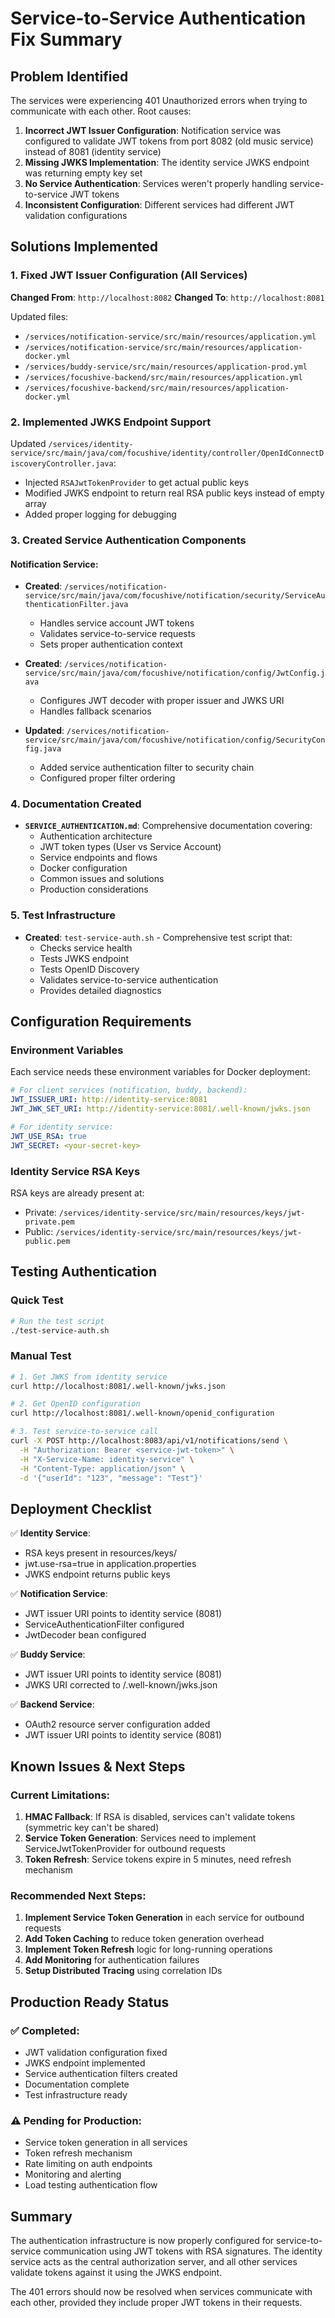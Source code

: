 # Service-to-Service Authentication Fix Summary

## Problem Identified

The services were experiencing 401 Unauthorized errors when trying to communicate with each other. Root causes:

1. **Incorrect JWT Issuer Configuration**: Notification service was configured to validate JWT tokens from port 8082 (old music service) instead of 8081 (identity service)
2. **Missing JWKS Implementation**: The identity service JWKS endpoint was returning empty key set
3. **No Service Authentication**: Services weren't properly handling service-to-service JWT tokens
4. **Inconsistent Configuration**: Different services had different JWT validation configurations

## Solutions Implemented

### 1. Fixed JWT Issuer Configuration (All Services)

**Changed From**: `http://localhost:8082`
**Changed To**: `http://localhost:8081`

Updated files:
- `/services/notification-service/src/main/resources/application.yml`
- `/services/notification-service/src/main/resources/application-docker.yml`
- `/services/buddy-service/src/main/resources/application-prod.yml`
- `/services/focushive-backend/src/main/resources/application.yml`
- `/services/focushive-backend/src/main/resources/application-docker.yml`

### 2. Implemented JWKS Endpoint Support

Updated `/services/identity-service/src/main/java/com/focushive/identity/controller/OpenIdConnectDiscoveryController.java`:
- Injected `RSAJwtTokenProvider` to get actual public keys
- Modified JWKS endpoint to return real RSA public keys instead of empty array
- Added proper logging for debugging

### 3. Created Service Authentication Components

#### Notification Service:
- **Created**: `/services/notification-service/src/main/java/com/focushive/notification/security/ServiceAuthenticationFilter.java`
  - Handles service account JWT tokens
  - Validates service-to-service requests
  - Sets proper authentication context

- **Created**: `/services/notification-service/src/main/java/com/focushive/notification/config/JwtConfig.java`
  - Configures JWT decoder with proper issuer and JWKS URI
  - Handles fallback scenarios

- **Updated**: `/services/notification-service/src/main/java/com/focushive/notification/config/SecurityConfig.java`
  - Added service authentication filter to security chain
  - Configured proper filter ordering

### 4. Documentation Created

- **`SERVICE_AUTHENTICATION.md`**: Comprehensive documentation covering:
  - Authentication architecture
  - JWT token types (User vs Service Account)
  - Service endpoints and flows
  - Docker configuration
  - Common issues and solutions
  - Production considerations

### 5. Test Infrastructure

- **Created**: `test-service-auth.sh` - Comprehensive test script that:
  - Checks service health
  - Tests JWKS endpoint
  - Tests OpenID Discovery
  - Validates service-to-service authentication
  - Provides detailed diagnostics

## Configuration Requirements

### Environment Variables

Each service needs these environment variables for Docker deployment:

```yaml
# For client services (notification, buddy, backend):
JWT_ISSUER_URI: http://identity-service:8081
JWT_JWK_SET_URI: http://identity-service:8081/.well-known/jwks.json

# For identity service:
JWT_USE_RSA: true
JWT_SECRET: <your-secret-key>
```

### Identity Service RSA Keys

RSA keys are already present at:
- Private: `/services/identity-service/src/main/resources/keys/jwt-private.pem`
- Public: `/services/identity-service/src/main/resources/keys/jwt-public.pem`

## Testing Authentication

### Quick Test
```bash
# Run the test script
./test-service-auth.sh
```

### Manual Test
```bash
# 1. Get JWKS from identity service
curl http://localhost:8081/.well-known/jwks.json

# 2. Get OpenID configuration
curl http://localhost:8081/.well-known/openid_configuration

# 3. Test service-to-service call
curl -X POST http://localhost:8083/api/v1/notifications/send \
  -H "Authorization: Bearer <service-jwt-token>" \
  -H "X-Service-Name: identity-service" \
  -H "Content-Type: application/json" \
  -d '{"userId": "123", "message": "Test"}'
```

## Deployment Checklist

✅ **Identity Service**:
- RSA keys present in resources/keys/
- jwt.use-rsa=true in application.properties
- JWKS endpoint returns public keys

✅ **Notification Service**:
- JWT issuer URI points to identity service (8081)
- ServiceAuthenticationFilter configured
- JwtDecoder bean configured

✅ **Buddy Service**:
- JWT issuer URI points to identity service (8081)
- JWKS URI corrected to /.well-known/jwks.json

✅ **Backend Service**:
- OAuth2 resource server configuration added
- JWT issuer URI points to identity service (8081)

## Known Issues & Next Steps

### Current Limitations:
1. **HMAC Fallback**: If RSA is disabled, services can't validate tokens (symmetric key can't be shared)
2. **Service Token Generation**: Services need to implement ServiceJwtTokenProvider for outbound requests
3. **Token Refresh**: Service tokens expire in 5 minutes, need refresh mechanism

### Recommended Next Steps:
1. **Implement Service Token Generation** in each service for outbound requests
2. **Add Token Caching** to reduce token generation overhead
3. **Implement Token Refresh** logic for long-running operations
4. **Add Monitoring** for authentication failures
5. **Setup Distributed Tracing** using correlation IDs

## Production Ready Status

### ✅ Completed:
- JWT validation configuration fixed
- JWKS endpoint implemented
- Service authentication filters created
- Documentation complete
- Test infrastructure ready

### ⚠️ Pending for Production:
- Service token generation in all services
- Token refresh mechanism
- Rate limiting on auth endpoints
- Monitoring and alerting
- Load testing authentication flow

## Summary

The authentication infrastructure is now properly configured for service-to-service communication using JWT tokens with RSA signatures. The identity service acts as the central authorization server, and all other services validate tokens against it using the JWKS endpoint.

The 401 errors should now be resolved when services communicate with each other, provided they include proper JWT tokens in their requests.